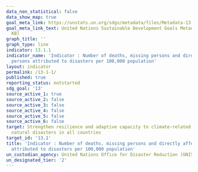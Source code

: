 ```yaml
---
data_non_statistical: false
data_show_map: true
goal_meta_link: https://unstats.un.org/sdgs/metadata/files/Metadata-13-01-01.pdf
goal_meta_link_text: United Nations Sustainable Development Goals Metadata (PDF 224
  KB)
graph_title: ''
graph_type: line
indicator: 13.1.1
indicator_name: 'Indicator : Number of deaths, missing persons and directly affected
  persons attributed to disasters per 100,000 population'
layout: indicator
permalink: /13-1-1/
published: true
reporting_status: notstarted
sdg_goal: '13'
source_active_1: true
source_active_2: false
source_active_3: false
source_active_4: false
source_active_5: false
source_active_6: false
target: Strengthen resilience and adaptive capacity to climate-related hazards and
  natural disasters in all countries
target_id: '13.1'
title: 'Indicator : Number of deaths, missing persons and directly affected persons
  attributed to disasters per 100,000 population'
un_custodian_agency: United Nations Office for Disaster Reduction (UNISDR)
un_designated_tier: '2'
---
```

